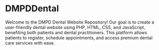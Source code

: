 # DMPDDental
Welcome to the DMPD Dental Website Repository! Our goal is to create a user-friendly dental website using PHP, HTML, CSS, and JavaScript, benefiting both patients and dental practitioners. This platform allows patients to register, schedule appointments, and access premium dental care services with ease.
